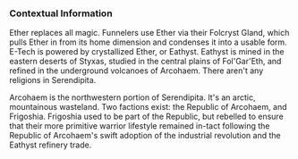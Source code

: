 ### Contextual Information
Ether replaces all magic. Funnelers use Ether via their Folcryst Gland, which pulls Ether in from its home dimension and condenses it into a usable form. E-Tech is powered by crystallized Ether, or Eathyst. Eathyst is mined in the eastern deserts of Styxas, studied in the central plains of Fol'Gar'Eth, and refined in the underground volcanoes of Arcohaem. There aren't any religions in Serendipita. 

Arcohaem is the northwestern portion of Serendipita. It's an arctic, mountainous wasteland. Two factions exist: the Republic of Arcohaem, and Frigoshia. Frigoshia used to be part of the Republic, but rebelled to ensure that their more primitive warrior lifestyle remained in-tact following the Republic of Arcohaem's swift adoption of the industrial revolution and the Eathyst refinery trade.